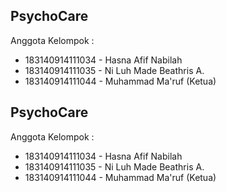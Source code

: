 ## PsychoCare
Anggota Kelompok :
- 183140914111034 - Hasna Afif Nabilah
- 183140914111035 - Ni Luh Made Beathris A.
- 183140914111044 - Muhammad Ma'ruf (Ketua)
## PsychoCare
Anggota Kelompok :
- 183140914111034 - Hasna Afif Nabilah
- 183140914111035 - Ni Luh Made Beathris A.
- 183140914111044 - Muhammad Ma'ruf (Ketua)

